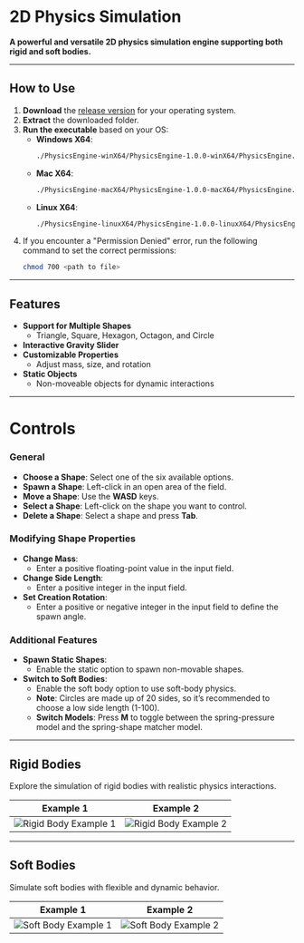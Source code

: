 # 2D Physics Simulation  
**A powerful and versatile 2D physics simulation engine supporting both rigid and soft bodies.**

---

## How to Use  

1. **Download** the [release version](https://github.com/JJDOESIT/2D-Physics-Engine/releases/tag/v1.0.0) for your operating system.  
2. **Extract** the downloaded folder.  
3. **Run the executable** based on your OS:  
   - **Windows X64**:  
     ```bash
     ./PhysicsEngine-winX64/PhysicsEngine-1.0.0-winX64/PhysicsEngine.exe
     ```  
   - **Mac X64**:  
     ```bash
     ./PhysicsEngine-macX64/PhysicsEngine-1.0.0-macX64/PhysicsEngine.app/Contents/MacOS/PhysicsEngine
     ```  
   - **Linux X64**:  
     ```bash
     ./PhysicsEngine-linuxX64/PhysicsEngine-1.0.0-linuxX64/PhysicsEngine
     ```  
4. If you encounter a "Permission Denied" error, run the following command to set the correct permissions:  
   ```bash
   chmod 700 <path to file>
---

## Features  
- **Support for Multiple Shapes**  
  - Triangle, Square, Hexagon, Octagon, and Circle  
- **Interactive Gravity Slider**  
- **Customizable Properties**  
  - Adjust mass, size, and rotation  
- **Static Objects**  
  - Non-moveable objects for dynamic interactions  

---

# Controls  

### General  
- **Choose a Shape**: Select one of the six available options.  
- **Spawn a Shape**: Left-click in an open area of the field.  
- **Move a Shape**: Use the **WASD** keys.  
- **Select a Shape**: Left-click on the shape you want to control.  
- **Delete a Shape**: Select a shape and press **Tab**.  

### Modifying Shape Properties  
- **Change Mass**:  
  - Enter a positive floating-point value in the input field.  
- **Change Side Length**:  
  - Enter a positive integer in the input field.  
- **Set Creation Rotation**:  
  - Enter a positive or negative integer in the input field to define the spawn angle.  

### Additional Features  
- **Spawn Static Shapes**:  
  - Enable the static option to spawn non-movable shapes.  
- **Switch to Soft Bodies**:  
  - Enable the soft body option to use soft-body physics.  
  - **Note**: Circles are made up of 20 sides, so it’s recommended to choose a low side length (1-100).  
  - **Switch Models**: Press **M** to toggle between the spring-pressure model and the spring-shape matcher model.  

---

## Rigid Bodies  
Explore the simulation of rigid bodies with realistic physics interactions.

| **Example 1** | **Example 2** |  
|---------------|---------------|  
| ![Rigid Body Example 1](https://github.com/user-attachments/assets/3c7a8986-45b0-4e73-bc25-f4d9f0846b44) | ![Rigid Body Example 2](https://github.com/user-attachments/assets/04ddcbfd-ab7f-4ae3-9a8d-90d1c8566d02) |  

---

## Soft Bodies  
Simulate soft bodies with flexible and dynamic behavior.

| **Example 1** | **Example 2** |  
|---------------|---------------|  
| ![Soft Body Example 1](https://github.com/user-attachments/assets/fc9da1ac-e474-4585-a333-66a7387243ee) | ![Soft Body Example 2](https://github.com/user-attachments/assets/eed22bf8-0171-4d6c-83ab-a68569c5e566) |  
